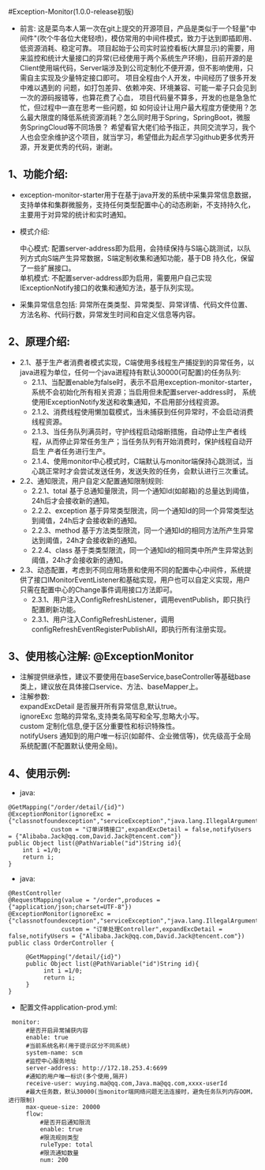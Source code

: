 #Exception-Monitor(1.0.0-release初版)

   * 前言: 这是菜鸟本人第一次在git上提交的开源项目，产品是类似于一个轻量"中间件"(吹个牛各位大佬轻喷)，模仿常用的中间件模式，致力于达到即插即用、低资源消耗、稳定可靠。
项目起始于公司实时监控看板(大屏显示)的需要，用来监控和统计大量接口的异常(已经使用于两个系统生产环境)，目前开源的是
Client使用端代码，Server端涉及到公司定制化不便开源，但不影响使用，只需自主实现及少量特定接口即可。
项目全程由个人开发，中间经历了很多开发中难以遇到的
问题，如打包差异、依赖冲突、环境兼容、可能一辈子只会见到一次的源码报错等，也算花费了心血，
项目代码量不算多，开发的也是急急忙忙，但过程中一直在思考一些问题，如
如何设计让用户最大程度方便使用？怎么最大限度的降低系统资源消耗？怎么同时用于Spring，SpringBoot，微服务SpringCloud等不同场景？
希望看官大佬们给予指正，共同交流学习，我个人也会空余维护这个项目，就当学习，希望借此为起点学习github更多优秀开源，开发更优秀的代码，谢谢。

   
## 1、功能介绍: 
   * exception-monitor-starter用于在基于java开发的系统中采集异常信息数据，支持单体和集群微服务，支持任何类型配置中心的动态刷新，不支持持久化，主要用于对异常的统计和实时通知。
   * 模式介绍:
   
     中心模式: 配置server-address即为启用，会持续保持与S端心跳测试，以队列方式向S端产生异常数据，S端定制收集和通知功能，基于DB
     持久化，保留了一些扩展接口。<br/>
     单机模式: 不配置server-address即为启用，需要用户自己实现IExceptionNotify接口的收集和通知方法，基于队列实现。
     
   * 采集异常信息包括: 异常所在类类型、异常类型、异常详情、代码文件位置、方法名称、代码行数，异常发生时间和自定义信息等内容。
    
## 2、原理介绍:
   * 2.1、基于生产者消费者模式实现，C端使用多线程生产捕捉到的异常任务，以java进程为单位，任何一个java进程持有默认30000(可配置)的任务队列: 
      * 2.1.1、当配置enable为false时，表示不启用exception-monitor-starter，系统不会初始化所有相关资源；当启用但未配置server-address时，
        系统使用IExceptionNotify发送和收集通知，不启用部分线程资源。
      * 2.1.2、消费线程使用懒加载模式，当未捕获到任何异常时，不会启动消费线程资源。
      * 2.1.3、当任务队列满员时，守护线程启动熔断措施，自动停止生产者线程，从而停止异常任务生产；当任务队列有开始消费时，保护线程自动开启生
        产者任务进行生产。
      * 2.1.4、使用monitor中心模式时，C端默认与monitor端保持心跳测试，当心跳正常时才会尝试发送任务，发送失败的任务，会默认进行三次重试。
   * 2.2、通知限流，用户自定义配置通知限制规则:<br/>
      * 2.2.1、total  基于总通知量限流，同一个通知Id(如邮箱)的总量达到阈值，24h后才会接收新的通知。<br/>
      * 2.2.2、exception  基于异常类型限流，同一个通知Id的同一个异常类型达到阈值，24h后才会接收新的通知。<br/>
      * 2.2.3、method  基于方法类型限流，同一个通知Id的相同方法所产生异常达到阈值，24h才会接收新的通知。<br/>
      * 2.2.4、class  基于类类型限流，同一个通知Id的相同类中所产生异常达到阈值，24h才会接收新的通知。<br/>
   * 2.3、动态配置，考虑到不同应用场景和使用不同的配置中心中间件，系统提供了接口IMonitorEventListener和基础实现，用户也可以自定义实现，用户只需在配置中心的Change事件调用接口方法即可。
      * 2.3.1、用户注入ConfigRefreshListener，调用eventPublish，即只执行配置刷新功能。
      * 2.3.1、用户注入ConfigRefreshListener，调用configRefreshEventRegisterPublishAll，即执行所有注册实现。
## 3、使用核心注解: @ExceptionMonitor
   * 注解提供继承性，建议不要使用在baseService,baseController等基础base类上，建议放在具体接口service、方法、baseMapper上。
   * 注解参数: <br/>
     expandExcDetail    是否展开所有异常信息,默认true。<br/>
     ignoreExc          忽略的异常名,支持类名简写和全写,忽略大小写。<br/>
     custom             定制化信息,便于区分重要性和标识特殊性。<br/>
     notifyUsers        通知到的用户唯一标识(如邮件、企业微信等)，优先级高于全局系统配置(不配置默认使用全局)。<br/>
           
## 4、使用示例:
   * java:
   ````
   @GetMapping("/order/detail/{id}")
   @ExceptionMonitor(ignoreExc = {"classnotfoundexception","serviceException","java.lang.IllegalArgumentException"},
               custom = "订单详情接口",expandExcDetail = false,notifyUsers = {"Alibaba.Jack@qq.com,David.Jack@tencent.com"})
   public Object list(@PathVariable("id")String id){
       int i =1/0;
       return i;
   }
   ````
   
   * java:
   ````
   @RestController
   @RequestMapping(value = "/order",produces = {"application/json;charset=UTF-8"})
   @ExceptionMonitor(ignoreExc = {"classnotfoundexception","serviceException","java.lang.IllegalArgumentException"},
                  custom = "订单处理Controller",expandExcDetail = false,notifyUsers = {"Alibaba.Jack@qq.com,David.Jack@tencent.com"})
   public class OrderController {
      
        @GetMapping("/detail/{id}")
        public Object list(@PathVariable("id")String id){
             int i =1/0;
             return i;
        }
   }
   ````
   
   * 配置文件application-prod.yml:
   ````
    monitor:
        #是否开启异常捕获内容
        enable: true
        #当前系统名称(用于提示区分不同系统)
        system-name: scm
        #监控中心服务地址
        server-address: http://172.18.253.4:6699
        #通知的用户唯一标识(多个使用,隔开)
        receive-user: wuying.ma@qq.com,Java.ma@qq.com,xxxx-userId
        #最大任务数，默认30000(当monitor端网络问题无法连接时，避免任务队列内存OOM，进行限制)
        max-queue-size: 20000
        flow:
            #是否开启通知限流
            enable: true
            #限流规则类型
            ruleType: total
            #限流通知数量
            num: 200
   ```` 
   